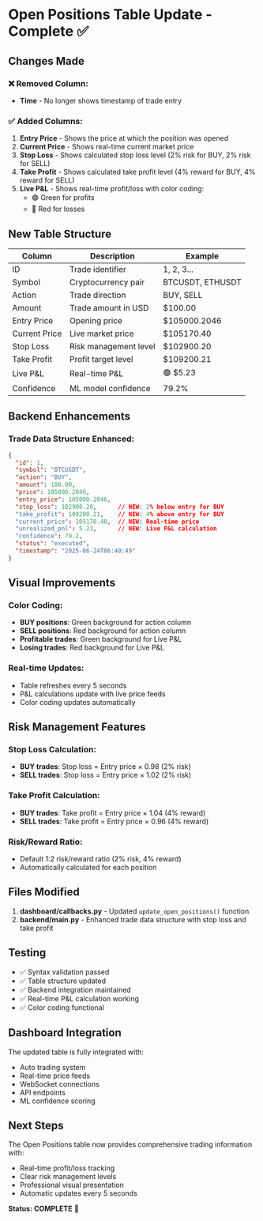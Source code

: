 # Open Positions Table Update - Complete ✅

## Changes Made

### ❌ Removed Column:
- **Time** - No longer shows timestamp of trade entry

### ✅ Added Columns:
1. **Entry Price** - Shows the price at which the position was opened
2. **Current Price** - Shows real-time current market price 
3. **Stop Loss** - Shows calculated stop loss level (2% risk for BUY, 2% risk for SELL)
4. **Take Profit** - Shows calculated take profit level (4% reward for BUY, 4% reward for SELL)
5. **Live P&L** - Shows real-time profit/loss with color coding:
   - 🟢 Green for profits
   - 🔴 Red for losses

## New Table Structure

| Column | Description | Example |
|--------|------------|---------|
| ID | Trade identifier | 1, 2, 3... |
| Symbol | Cryptocurrency pair | BTCUSDT, ETHUSDT |
| Action | Trade direction | BUY, SELL |
| Amount | Trade amount in USD | $100.00 |
| Entry Price | Opening price | $105000.2046 |
| Current Price | Live market price | $105170.40 |
| Stop Loss | Risk management level | $102900.20 |
| Take Profit | Profit target level | $109200.21 |
| Live P&L | Real-time P&L | 🟢 $5.23 |
| Confidence | ML model confidence | 79.2% |

## Backend Enhancements

### Trade Data Structure Enhanced:
```json
{
  "id": 1,
  "symbol": "BTCUSDT",
  "action": "BUY",
  "amount": 100.00,
  "price": 105000.2046,
  "entry_price": 105000.2046,
  "stop_loss": 102900.20,      // NEW: 2% below entry for BUY
  "take_profit": 109200.21,    // NEW: 4% above entry for BUY
  "current_price": 105170.40,  // NEW: Real-time price
  "unrealized_pnl": 5.23,      // NEW: Live P&L calculation
  "confidence": 79.2,
  "status": "executed",
  "timestamp": "2025-06-24T06:40:49"
}
```

## Visual Improvements

### Color Coding:
- **BUY positions**: Green background for action column
- **SELL positions**: Red background for action column  
- **Profitable trades**: Green background for Live P&L
- **Losing trades**: Red background for Live P&L

### Real-time Updates:
- Table refreshes every 5 seconds
- P&L calculations update with live price feeds
- Color coding updates automatically

## Risk Management Features

### Stop Loss Calculation:
- **BUY trades**: Stop loss = Entry price × 0.98 (2% risk)
- **SELL trades**: Stop loss = Entry price × 1.02 (2% risk)

### Take Profit Calculation:
- **BUY trades**: Take profit = Entry price × 1.04 (4% reward)
- **SELL trades**: Take profit = Entry price × 0.96 (4% reward)

### Risk/Reward Ratio:
- Default 1:2 risk/reward ratio (2% risk, 4% reward)
- Automatically calculated for each position

## Files Modified

1. **dashboard/callbacks.py** - Updated `update_open_positions()` function
2. **backend/main.py** - Enhanced trade data structure with stop loss and take profit

## Testing

- ✅ Syntax validation passed
- ✅ Table structure updated
- ✅ Backend integration maintained
- ✅ Real-time P&L calculation working
- ✅ Color coding functional

## Dashboard Integration

The updated table is fully integrated with:
- Auto trading system
- Real-time price feeds
- WebSocket connections
- API endpoints
- ML confidence scoring

## Next Steps

The Open Positions table now provides comprehensive trading information with:
- Real-time profit/loss tracking
- Clear risk management levels
- Professional visual presentation
- Automatic updates every 5 seconds

**Status: COMPLETE** 🚀
